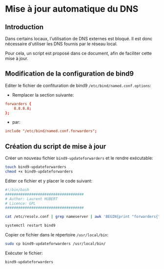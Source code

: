 # Mise à jour automatique du DNS

## Introduction

Dans certains locaux, l'utilisation de DNS externes est bloqué. Il est donc nécessaire d'utiliser les DNS fournis par le réseau local.

Pour cela, un script est proposé dans ce document, afin de faciliter cette mise à jour.

## Modification de la configuration de bind9

Editer le fichier de confituration de bind9 `/etc/bind/named.conf.options`:

  - Remplacer la section suivante:

```conf
forwarders {
    8.8.8.8;
};
```

  - par:

```conf
include "/etc/bind/named.conf.forwarders";
```

## Création du script de mise à jour

Créer un nouveau fichier `bind9-updateforwarders` et le rendre exécutable:

```bash
touch bind9-updateforwarders
chmod +x bind9-updateforwarders
```

Editer ce fichier et y placer le code suivant:

```bash
#!/bin/bash
####################################
# Author: Laurent HUBERT
# Licence: GPL
####################################

cat /etc/resolv.conf | grep nameserver | awk 'BEGIN{print "forwarders{"}{print "\t"$2";"}END{print "};\n"}' > /etc/bind/named.conf.forwarders

systemctl restart bind9

```

Copier ce fichier dans le répertoire `/usr/local/bin`:

```bash
sudo cp bind9-updateforwarders /usr/local/bin/
```

Exécuter le fichier:

```bash
bind9-updateforwarders
```
